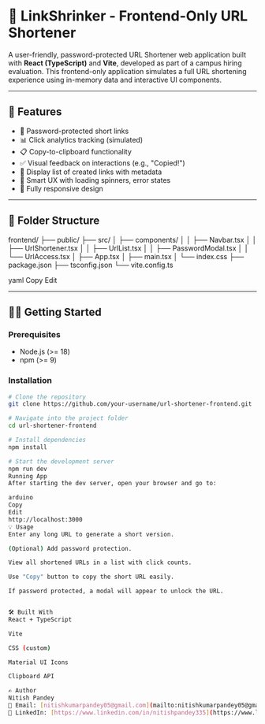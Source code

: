 # 🔗 LinkShrinker - Frontend-Only URL Shortener

A user-friendly, password-protected URL Shortener web application built with **React (TypeScript)** and **Vite**, developed as part of a campus hiring evaluation. This frontend-only application simulates a full URL shortening experience using in-memory data and interactive UI components.

---

## 🚀 Features

- 🔐 Password-protected short links
- 📊 Click analytics tracking (simulated)
- 📋 Copy-to-clipboard functionality
- ✅ Visual feedback on interactions (e.g., "Copied!")
- 📜 Display list of created links with metadata
- 🧠 Smart UX with loading spinners, error states
- 📱 Fully responsive design

---

## 📁 Folder Structure

frontend/
├── public/
├── src/
│ ├── components/
│ │ ├── Navbar.tsx
│ │ ├── UrlShortener.tsx
│ │ ├── UrlList.tsx
│ │ ├── PasswordModal.tsx
│ │ └── UrlAccess.tsx
│ ├── App.tsx
│ ├── main.tsx
│ └── index.css
├── package.json
├── tsconfig.json
└── vite.config.ts

yaml
Copy
Edit

---

## 🧑‍💻 Getting Started

### Prerequisites

- Node.js (>= 18)
- npm (>= 9)

### Installation

```bash
# Clone the repository
git clone https://github.com/your-username/url-shortener-frontend.git

# Navigate into the project folder
cd url-shortener-frontend

# Install dependencies
npm install

# Start the development server
npm run dev
Running App
After starting the dev server, open your browser and go to:

arduino
Copy
Edit
http://localhost:3000
💡 Usage
Enter any long URL to generate a short version.

(Optional) Add password protection.

View all shortened URLs in a list with click counts.

Use "Copy" button to copy the short URL easily.

If password protected, a modal will appear to unlock the URL.


🛠 Built With
React + TypeScript

Vite

CSS (custom)

Material UI Icons

Clipboard API

✍️ Author
Nitish Pandey
📧 Email: [nitishkumarpandey05@gmail.com](mailto:nitishkumarpandey05@gmail.com)  
🔗 LinkedIn: [https://www.linkedin.com/in/nitishpandey335](https://www.linkedin.com/in/nitishpandey335)

